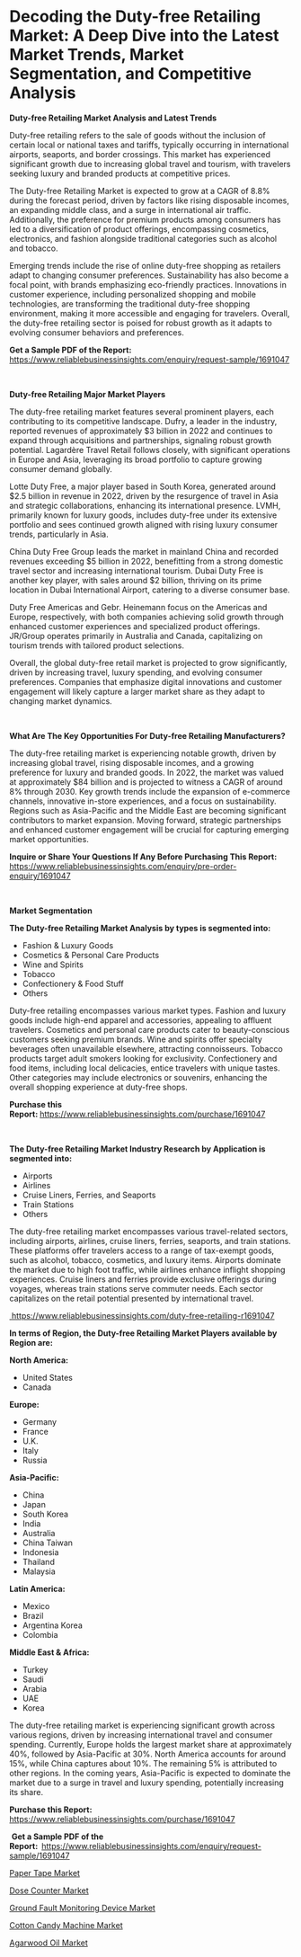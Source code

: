<p><h1>Decoding the Duty-free Retailing Market: A Deep Dive into the Latest Market Trends, Market Segmentation, and Competitive Analysis</h1></p><p><strong>Duty-free Retailing Market Analysis and Latest Trends</strong></p>
<p><p>Duty-free retailing refers to the sale of goods without the inclusion of certain local or national taxes and tariffs, typically occurring in international airports, seaports, and border crossings. This market has experienced significant growth due to increasing global travel and tourism, with travelers seeking luxury and branded products at competitive prices.</p><p>The Duty-free Retailing Market is expected to grow at a CAGR of 8.8% during the forecast period, driven by factors like rising disposable incomes, an expanding middle class, and a surge in international air traffic. Additionally, the preference for premium products among consumers has led to a diversification of product offerings, encompassing cosmetics, electronics, and fashion alongside traditional categories such as alcohol and tobacco.</p><p>Emerging trends include the rise of online duty-free shopping as retailers adapt to changing consumer preferences. Sustainability has also become a focal point, with brands emphasizing eco-friendly practices. Innovations in customer experience, including personalized shopping and mobile technologies, are transforming the traditional duty-free shopping environment, making it more accessible and engaging for travelers. Overall, the duty-free retailing sector is poised for robust growth as it adapts to evolving consumer behaviors and preferences.</p></p>
<p><strong>Get a Sample PDF of the Report:&nbsp;</strong> <a href="https://www.reliablebusinessinsights.com/enquiry/request-sample/1691047?utm_campaign=1138&utm_medium=2&utm_source=Github&utm_content=ia&utm_term=17102024&utm_id=duty-free-retailing">https://www.reliablebusinessinsights.com/enquiry/request-sample/1691047</a></p>
<p>&nbsp;</p>
<p><strong>Duty-free Retailing Major Market Players</strong></p>
<p><p>The duty-free retailing market features several prominent players, each contributing to its competitive landscape. Dufry, a leader in the industry, reported revenues of approximately $3 billion in 2022 and continues to expand through acquisitions and partnerships, signaling robust growth potential. Lagardère Travel Retail follows closely, with significant operations in Europe and Asia, leveraging its broad portfolio to capture growing consumer demand globally.</p><p>Lotte Duty Free, a major player based in South Korea, generated around $2.5 billion in revenue in 2022, driven by the resurgence of travel in Asia and strategic collaborations, enhancing its international presence. LVMH, primarily known for luxury goods, includes duty-free under its extensive portfolio and sees continued growth aligned with rising luxury consumer trends, particularly in Asia.</p><p>China Duty Free Group leads the market in mainland China and recorded revenues exceeding $5 billion in 2022, benefitting from a strong domestic travel sector and increasing international tourism. Dubai Duty Free is another key player, with sales around $2 billion, thriving on its prime location in Dubai International Airport, catering to a diverse consumer base.</p><p>Duty Free Americas and Gebr. Heinemann focus on the Americas and Europe, respectively, with both companies achieving solid growth through enhanced customer experiences and specialized product offerings. JR/Group operates primarily in Australia and Canada, capitalizing on tourism trends with tailored product selections.</p><p>Overall, the global duty-free retail market is projected to grow significantly, driven by increasing travel, luxury spending, and evolving consumer preferences. Companies that emphasize digital innovations and customer engagement will likely capture a larger market share as they adapt to changing market dynamics.</p></p>
<p>&nbsp;</p>
<p><strong>What Are The Key Opportunities For Duty-free Retailing Manufacturers?</strong></p>
<p><p>The duty-free retailing market is experiencing notable growth, driven by increasing global travel, rising disposable incomes, and a growing preference for luxury and branded goods. In 2022, the market was valued at approximately $84 billion and is projected to witness a CAGR of around 8% through 2030. Key growth trends include the expansion of e-commerce channels, innovative in-store experiences, and a focus on sustainability. Regions such as Asia-Pacific and the Middle East are becoming significant contributors to market expansion. Moving forward, strategic partnerships and enhanced customer engagement will be crucial for capturing emerging market opportunities.</p></p>
<p><strong>Inquire or Share Your Questions If Any Before Purchasing This Report:</strong> <a href="https://www.reliablebusinessinsights.com/enquiry/pre-order-enquiry/1691047?utm_campaign=1138&utm_medium=2&utm_source=Github&utm_content=ia&utm_term=17102024&utm_id=duty-free-retailing">https://www.reliablebusinessinsights.com/enquiry/pre-order-enquiry/1691047</a></p>
<p>&nbsp;</p>
<p><strong>Market Segmentation</strong></p>
<p><strong>The Duty-free Retailing Market Analysis by types is segmented into:</strong></p>
<p><ul><li>Fashion & Luxury Goods</li><li>Cosmetics & Personal Care Products</li><li>Wine and Spirits</li><li>Tobacco</li><li>Confectionery & Food Stuff</li><li>Others</li></ul></p>
<p><p>Duty-free retailing encompasses various market types. Fashion and luxury goods include high-end apparel and accessories, appealing to affluent travelers. Cosmetics and personal care products cater to beauty-conscious customers seeking premium brands. Wine and spirits offer specialty beverages often unavailable elsewhere, attracting connoisseurs. Tobacco products target adult smokers looking for exclusivity. Confectionery and food items, including local delicacies, entice travelers with unique tastes. Other categories may include electronics or souvenirs, enhancing the overall shopping experience at duty-free shops.</p></p>
<p><strong>Purchase this Report:&nbsp;</strong><a href="https://www.reliablebusinessinsights.com/purchase/1691047?utm_campaign=1138&utm_medium=2&utm_source=Github&utm_content=ia&utm_term=17102024&utm_id=duty-free-retailing">https://www.reliablebusinessinsights.com/purchase/1691047</a></p>
<p>&nbsp;</p>
<p><strong>The Duty-free Retailing Market Industry Research by Application is segmented into:</strong></p>
<p><ul><li>Airports</li><li>Airlines</li><li>Cruise Liners, Ferries, and Seaports</li><li>Train Stations</li><li>Others</li></ul></p>
<p><p>The duty-free retailing market encompasses various travel-related sectors, including airports, airlines, cruise liners, ferries, seaports, and train stations. These platforms offer travelers access to a range of tax-exempt goods, such as alcohol, tobacco, cosmetics, and luxury items. Airports dominate the market due to high foot traffic, while airlines enhance inflight shopping experiences. Cruise liners and ferries provide exclusive offerings during voyages, whereas train stations serve commuter needs. Each sector capitalizes on the retail potential presented by international travel.</p></p>
<p><a href="https://www.reliablebusinessinsights.com/duty-free-retailing-r1691047?utm_campaign=1138&utm_medium=2&utm_source=Github&utm_content=ia&utm_term=17102024&utm_id=duty-free-retailing">&nbsp;https://www.reliablebusinessinsights.com/duty-free-retailing-r1691047</a></p>
<p><strong>In terms of Region, the Duty-free Retailing Market Players available by Region are:</strong></p>
<p>
    <p> <strong> North America: </strong>
        <ul>
            <li>United States</li>
            <li>Canada</li>
        </ul>
        </p> 
    <p> <strong> Europe: </strong>
        <ul>
            <li>Germany</li>
            <li>France</li>
            <li>U.K.</li>
            <li>Italy</li>
            <li>Russia</li>
        </ul>
        </p> 
    <p> <strong> Asia-Pacific: </strong>
        <ul>
            <li>China</li>
            <li>Japan</li>
            <li>South Korea</li>
            <li>India</li>
            <li>Australia</li>
            <li>China Taiwan</li>
            <li>Indonesia</li>
            <li>Thailand</li>
            <li>Malaysia</li>
        </ul>
        </p> 
    <p> <strong> Latin America: </strong>
        <ul>
            <li>Mexico</li>
            <li>Brazil</li>
            <li>Argentina Korea</li>
            <li>Colombia</li>
        </ul>
        </p> 
    <p> <strong> Middle East & Africa: </strong>
        <ul>
            <li>Turkey</li>
            <li>Saudi</li>
            <li>Arabia</li>
            <li>UAE</li>
            <li>Korea</li>
        </ul>
    </p>
    </p>
<p><p>The duty-free retailing market is experiencing significant growth across various regions, driven by increasing international travel and consumer spending. Currently, Europe holds the largest market share at approximately 40%, followed by Asia-Pacific at 30%. North America accounts for around 15%, while China captures about 10%. The remaining 5% is attributed to other regions. In the coming years, Asia-Pacific is expected to dominate the market due to a surge in travel and luxury spending, potentially increasing its share.</p></p>
<p><strong>Purchase this Report: </strong><a href="https://www.reliablebusinessinsights.com/purchase/1691047?utm_campaign=1138&utm_medium=2&utm_source=Github&utm_content=ia&utm_term=17102024&utm_id=duty-free-retailing">https://www.reliablebusinessinsights.com/purchase/1691047</a></p>
<p>&nbsp;<strong>Get a Sample PDF of the Report:&nbsp;&nbsp;</strong><a href="https://www.reliablebusinessinsights.com/enquiry/request-sample/1691047?utm_campaign=1138&utm_medium=2&utm_source=Github&utm_content=ia&utm_term=17102024&utm_id=duty-free-retailing">https://www.reliablebusinessinsights.com/enquiry/request-sample/1691047</a></p>
<p><strong></strong></p>
<p><p><a href="https://github.com/whitbyuhringenn/Market-Research-Report-List-1/blob/main/paper-tape-market.md?utm_campaign=1138&utm_medium=2&utm_source=Github&utm_content=ia&utm_term=17102024&utm_id=duty-free-retailing">Paper Tape Market</a></p><p><a href="https://www.linkedin.com/pulse/exploring-dose-counter-market-strategic-insights-growth-opportunities-dotgf?utm_campaign=1138&utm_medium=2&utm_source=Github&utm_content=ia&utm_term=17102024&utm_id=duty-free-retailing">Dose Counter Market</a></p><p><a href="https://issuu.com/reportprime-2/docs/ground-fault-monitoring-device-mark_b564e37810930e?utm_campaign=1138&utm_medium=2&utm_source=Github&utm_content=ia&utm_term=17102024&utm_id=duty-free-retailing">Ground Fault Monitoring Device Market</a></p><p><a href="https://issuu.com/reportprime-2/docs/cotton-candy-machine-market-size-20_3a0d24959d2aa8?utm_campaign=1138&utm_medium=2&utm_source=Github&utm_content=ia&utm_term=17102024&utm_id=duty-free-retailing">Cotton Candy Machine Market</a></p><p><a href="https://www.linkedin.com/pulse/in-depth-agarwood-oil-market-review-size-share-62cagr-0hqqf?utm_campaign=1138&utm_medium=2&utm_source=Github&utm_content=ia&utm_term=17102024&utm_id=duty-free-retailing">Agarwood Oil Market</a></p></p>